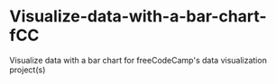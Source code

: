 # Visualize-data-with-a-bar-chart-fCC
Visualize data with a bar chart for freeCodeCamp's data visualization project(s)
